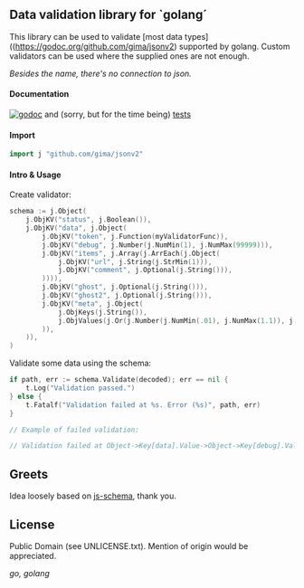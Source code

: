## Data validation library for `golang´

This library can be used to validate [most data types]((https://godoc.org/github.com/gima/jsonv2) supported by golang. Custom validators can be used where the supplied ones are not enough.

*Besides the name, there's no connection to json.*

#### Documentation

[![godoc](https://img.shields.io/badge/godoc-reference-5976b1.svg?style=flat-square)](https://godoc.org/github.com/gima/jsonv2) and (sorry, but for the time being) [tests](https://github.com/gima/jsonv2/tree/master/examples)

#### Import

```go
import j "github.com/gima/jsonv2"
```

#### Intro & Usage

Create validator:

```go
schema := j.Object(
	j.ObjKV("status", j.Boolean()),
	j.ObjKV("data", j.Object(
		j.ObjKV("token", j.Function(myValidatorFunc)),
		j.ObjKV("debug", j.Number(j.NumMin(1), j.NumMax(99999))),
		j.ObjKV("items", j.Array(j.ArrEach(j.Object(
			j.ObjKV("url", j.String(j.StrMin(1))),
			j.ObjKV("comment", j.Optional(j.String())),
		)))),
		j.ObjKV("ghost", j.Optional(j.String())),
		j.ObjKV("ghost2", j.Optional(j.String())),
		j.ObjKV("meta", j.Object(
			j.ObjKeys(j.String()),
			j.ObjValues(j.Or(j.Number(j.NumMin(.01), j.NumMax(1.1)), j.String())),
		)),
	)),
)
```

Validate some data using the schema:

```go
if path, err := schema.Validate(decoded); err == nil {
	t.Log("Validation passed.")
} else {
	t.Fatalf("Validation failed at %s. Error (%s)", path, err)
}
```

```go
// Example of failed validation:

// Validation failed at Object->Key[data].Value->Object->Key[debug].Value->Number. Error (expected (*)data convertible to float64, got bool)
```

## Greets
Idea loosely based on [js-schema](https://github.com/molnarg/js-schema), thank you.

## License

Public Domain (see UNLICENSE.txt). Mention of origin would be appreciated.

*go, golang*
